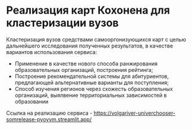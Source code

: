 # Реализация карт Кохонена для кластеризации вузов
Кластеризация вузов средствами самооргонизующихся карт с целью дальнейшего исследования полученных результатов, в качестве вариантов использования сервиса:
- Применение в качестве нового способа ранжирования образовательных организаций, построения рейтинга;
- Построение рекомендательной системы для абитуриентов, предлагающей альтернативные варианты для поступления;
- Способ изучения регионов через схожесть образовательных организаций, выялвение территориальных зависимостей в образовании

Ссылка на реализацию сервиса - https://volgariver-univerchooser-somrelease-pyoyvm.streamlit.app/
